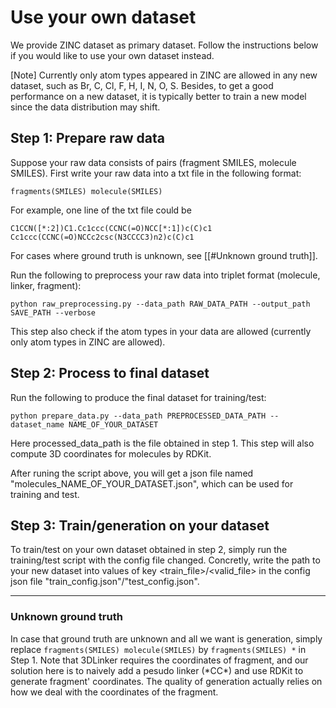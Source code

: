 # Use your own dataset
We provide ZINC dataset as primary dataset. Follow the instructions below if you would like to use your own dataset instead.

\[Note\] Currently only atom types appeared in ZINC are allowed in any new dataset, such as Br, C, Cl, F, H, I, N, O, S. Besides, to get a good performance on a new dataset, 
it is typically better to train a new model since the data distribution may shift.

## Step 1: Prepare raw data
Suppose your raw data consists of pairs (fragment SMILES, molecule SMILES). First write your raw data into a txt file 
in the following format:

`fragments(SMILES) molecule(SMILES)`

For example, one line of the txt file could be

`C1CCN([*:2])C1.Cc1ccc(CCNC(=O)NCC[*:1])c(C)c1 Cc1ccc(CCNC(=O)NCCc2csc(N3CCCC3)n2)c(C)c1`

For cases where ground truth is unknown, see [[#Unknown ground truth]]. 

Run the following to preprocess your raw data into triplet format (molecule, linker, fragment):

`python raw_preprocessing.py --data_path RAW_DATA_PATH --output_path SAVE_PATH --verbose`

This step also check if the atom types in your data are allowed (currently only atom types in ZINC are allowed).

## Step 2: Process to final dataset
Run the following to produce the final dataset for training/test:

`python prepare_data.py --data_path PREPROCESSED_DATA_PATH --dataset_name NAME_OF_YOUR_DATASET`

Here processed_data_path is the file obtained in step 1. This step will also compute 3D coordinates for molecules by RDKit.

After runing the script above, you will get a json file named "molecules_NAME_OF_YOUR_DATASET.json",
which can be used for training and test.  

## Step 3: Train/generation on your dataset
To train/test on your own dataset obtained in step 2, simply run the training/test script with the config file changed. Concretly, write the path to your new
dataset into values of key <train_file>/<valid_file> in the config json file "train_config.json"/"test_config.json". 

---
### Unknown ground truth
In case that ground truth are unknown and all we want is generation, simply replace `fragments(SMILES) molecule(SMILES)` by `fragments(SMILES) *` in Step 1.
Note that 3DLinker requires the coordinates of fragment, and our solution here is to naively add a pesudo linker (\*CC\*) and use RDKit to generate fragment' coordinates.
The quality of generation actually relies on how we deal with the coordinates of the fragment. 
